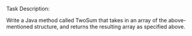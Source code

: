 Task Description:

Write a Java method called TwoSum that takes in an array of the above-mentioned structure, and returns the resulting array as specified above.
